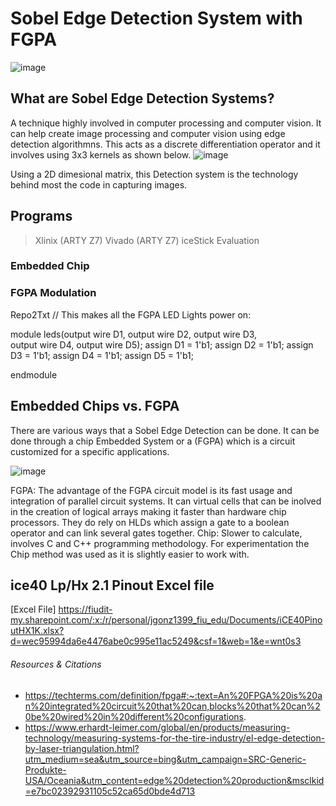 # Sobel Edge Detection System with FGPA 
![image](https://github.com/user-attachments/assets/fd6eff4e-ab69-41b2-a017-66208e638eda)





## What are Sobel Edge Detection Systems? 
A technique highly involved in computer processing and computer vision. It can help create image processing and
computer vision using edge detection algorithmns. This acts as a discrete differentiation operator and it involves 
using 3x3 kernels as shown below. 
![image](https://github.com/user-attachments/assets/3b1a3722-018d-4dbd-8b1a-26abeaaee083)

Using a 2D dimesional matrix, this Detection system is the technology behind most the code in capturing images. 


## Programs 
> Xlinix (ARTY Z7)
> Vivado (ARTY Z7)
> iceStick Evaluation

### Embedded Chip 

### FGPA Modulation 
Repo2Txt
// This makes all the FGPA LED Lights power on: 

module leds(output wire D1, 
            output wire D2, 
            output wire D3,  
            output wire D4, 
            output wire D5); 
assign D1 = 1'b1;
assign D2 = 1'b1;
assign D3 = 1'b1;
assign D4 = 1'b1;
assign D5 = 1'b1;

endmodule 

## Embedded Chips vs. FGPA 
There are various ways that a Sobel Edge Detection can be done. It can be done through a chip Embedded System or a (FGPA) which is a 
circuit customized for a specific applications. 


![image](https://github.com/user-attachments/assets/31798fd0-1380-4bae-ac95-9960e7de45f5)



FGPA: The advantage of the FGPA circuit model is its fast usage and integration of parallel circuit systems. It can virtual cells that can be inolved in the creation of logical arrays 
making it faster than hardware chip processors. They do rely on HLDs which assign a gate to a boolean operator and can link several gates together. 
Chip: Slower to calculate, involves C and C++ programming methodology. 
For experimentation the Chip method was used as it is slightly easier to work with. 

## ice40 Lp/Hx 2.1 Pinout Excel file
[Excel File] https://fiudit-my.sharepoint.com/:x:/r/personal/jgonz1399_fiu_edu/Documents/iCE40PinoutHX1K.xlsx?d=wec95994da6e4476abe0c995e11ac5249&csf=1&web=1&e=wnt0s3



###### Resources & Citations 
- https://techterms.com/definition/fpga#:~:text=An%20FPGA%20is%20an%20integrated%20circuit%20that%20can,blocks%20that%20can%20be%20wired%20in%20different%20configurations.
- https://www.erhardt-leimer.com/global/en/products/measuring-technology/measuring-systems-for-the-tire-industry/el-edge-detection-by-laser-triangulation.html?utm_medium=sea&utm_source=bing&utm_campaign=SRC-Generic-Produkte-USA/Oceania&utm_content=edge%20detection%20production&msclkid=e7bc02392931105c52ca65d0bde4d713
